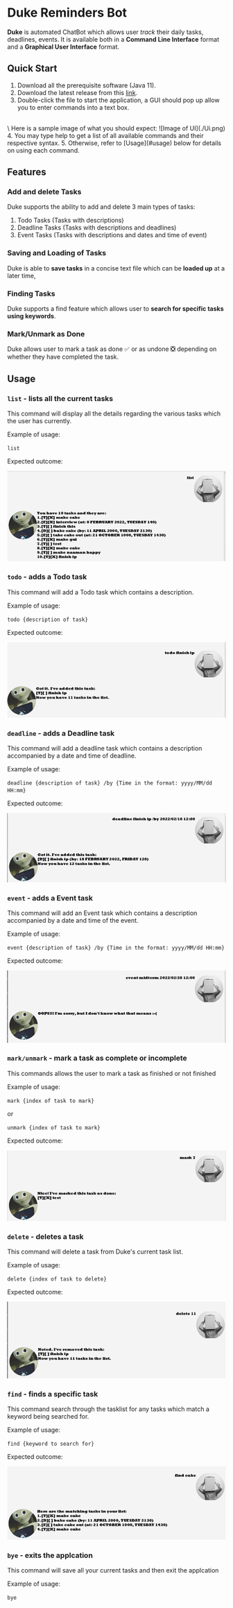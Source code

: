 # Duke Reminders Bot

**Duke** is automated ChatBot which allows user *track* their daily tasks, deadlines, events. It is available both in a **Command Line Interface** format and a **Graphical User Interface** format.

## Quick Start

1. Download all the prerequisite software (Java 11).
2. Download the latest release from this [link](https://github.com/AryanSarswat/ip/releases/download/A-FullCommitMessage/Duke.jar).
3. Double-click the file to start the application, a GUI should pop up allow you to enter commands into a text box.
<br>
\
Here is a sample image of what you should expect:
![Image of UI](./Ui.png)
4. You may type help to get a list of all available commands and their respective syntax.
5. Otherwise, refer to [Usage](#usage) below for details on using each command.

## Features 

### Add and delete Tasks

Duke supports the ability to add and delete 3 main types of tasks:
1. Todo Tasks (Tasks with descriptions)
2. Deadline Tasks (Tasks with descriptions and deadlines)
3. Event Tasks (Tasks with descriptions and dates and time of event)

### Saving and Loading of Tasks

Duke is able to **save tasks** in a concise text file which can be **loaded up** at a later time,

### Finding Tasks

Duke supports a find feature which allows user to **search for specific tasks using keywords**.

### Mark/Unmark as Done

Duke allows user to mark a task as done :white_check_mark: or as undone :negative_squared_cross_mark: depending on whether they have completed the task.


## Usage

### `list` - lists all the current tasks

This command will display all the details regarding the various tasks which the user has currently.

Example of usage: 

`list`

Expected outcome:

![ListUsage](./List.png)

### `todo` - adds a Todo task

This command will add a Todo task which contains a description.

Example of usage:

`todo {description of task}`

Expected outcome:

![TodoUsage](./Todo.png)

### `deadline` - adds a Deadline task

This command will add a deadline task which contains a description accompanied by a date and time of deadline.

Example of usage:

`deadline {description of task} /by {Time in the format: yyyy/MM/dd HH:mm}`

Expected outcome:

![DeadlineUsage](./deadline.png)


### `event` - adds a Event task

This command will add an Event task which contains a description accompanied by a date and time of the event.

Example of usage:

`event {description of task} /by {Time in the format: yyyy/MM/dd HH:mm}`

Expected outcome:

![EventUsage](./event.png)

### `mark/unmark` - mark a task as complete or incomplete

This commands allows the user to mark a task as finished or not finished

Example of usage:

`mark {index of task to mark}`

or 

`unmark {index of task to mark}`

Expected outcome:

![MarkUsage](./mark.png)

### `delete` - deletes a task

This command will delete a task from Duke's current task list.

Example of usage:

`delete {index of task to delete}`

Expected outcome:

![DeleteUsage](./delete.png)

### `find` - finds a specific task

This command search through the tasklist for any tasks which match a keyword being searched for.

Example of usage:

`find {keyword to search for}`

Expected outcome:

![FindUsage](./find.png)

### `bye` - exits the applcation

This command will save all your current tasks and then exit the applcation

Example of usage:

`bye`



